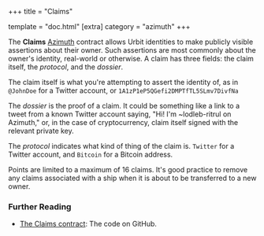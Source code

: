 +++ title = "Claims"

template = "doc.html" [extra] category = "azimuth" +++

The **Claims** [Azimuth](/docs/glossary/azimuth) contract allows Urbit
identities to make publicly visible assertions about their owner. Such
assertions are most commonly about the owner's identity, real-world or
otherwise. A claim has three fields: the claim itself, the _protocol_, and the
_dossier_.

The claim itself is what you're attempting to assert the identity of, as in
`@JohnDoe` for a Twitter account, or `1A1zP1eP5QGefi2DMPTfTL5SLmv7DivfNa`

The _dossier_ is the proof of a claim. It could be something like a link to a
tweet from a known Twitter account saying, "Hi! I'm ~lodleb-ritrul on Azimuth,"
or, in the case of cryptocurrency, claim itself signed with the relevant private
key.

The _protocol_ indicates what kind of thing of the claim is. `Twitter` for a
Twitter account, and `Bitcoin` for a Bitcoin address.

Points are limited to a maximum of 16 claims. It's good practice to remove any
claims associated with a ship when it is about to be transferred to a new owner.

### Further Reading

- [The Claims
  contract](https://github.com/urbit/azimuth/blob/master/contracts/Claims.sol):
  The code on GitHub.

